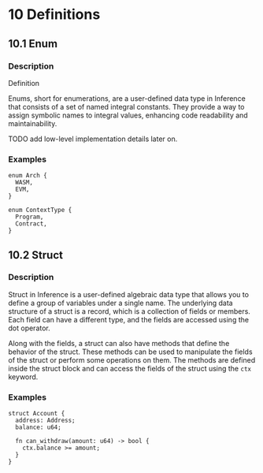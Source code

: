 # 10 Definitions

## 10.1 Enum

### Description

Definition

Enums, short for enumerations, are a user-defined data type in Inference that consists of a set of named integral constants. They provide a way to assign symbolic names to integral values, enhancing code readability and maintainability.

TODO add low-level implementation details later on.

### Examples

```inference
enum Arch {
  WASM,
  EVM,
}

enum ContextType {
  Program,
  Contract,
}
```

## 10.2 Struct

### Description

Struct in Inference is a user-defined algebraic data type that allows you to define a group of variables under a single name. The underlying data structure of a struct is a record, which is a collection of fields or members. Each field can have a different type, and the fields are accessed using the dot operator.

Along with the fields, a struct can also have methods that define the behavior of the struct. These methods can be used to manipulate the fields of the struct or perform some operations on them. The methods are defined inside the struct block and can access the fields of the struct using the `ctx` keyword.

### Examples

```inference
struct Account {
  address: Address;
  balance: u64;

  fn can_withdraw(amount: u64) -> bool {
    ctx.balance >= amount;
  }
}
```
